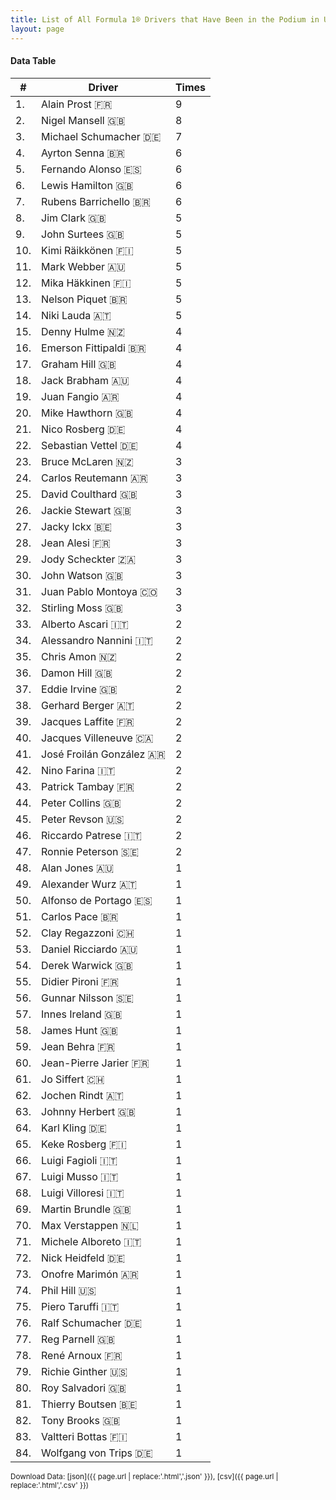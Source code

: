 ```yaml
---
title: List of All Formula 1® Drivers that Have Been in the Podium in UK
layout: page
---
```


<canvas id="chart" width="400" height="180"></canvas>
<script>
var data = {
    "datasets": [
        {
            "backgroundColor": "#f3a935",
            "borderColor": "#f68639",
            "borderWidth": 1,
            "data": [
                9.0,
                8.0,
                7.0,
                6.0,
                6.0,
                6.0,
                6.0,
                5.0,
                5.0,
                5.0,
                5.0,
                5.0,
                5.0,
                5.0,
                4.0,
                4.0,
                4.0,
                4.0,
                4.0,
                4.0,
                4.0,
                4.0,
                3.0,
                3.0,
                3.0,
                3.0,
                3.0,
                3.0,
                3.0,
                3.0,
                3.0,
                3.0,
                2.0,
                2.0,
                2.0,
                2.0,
                2.0,
                2.0,
                2.0,
                2.0,
                2.0,
                2.0,
                2.0,
                2.0,
                2.0,
                2.0,
                2.0,
                1.0,
                1.0,
                1.0,
                1.0,
                1.0,
                1.0,
                1.0,
                1.0,
                1.0,
                1.0,
                1.0,
                1.0,
                1.0,
                1.0,
                1.0,
                1.0,
                1.0,
                1.0,
                1.0,
                1.0,
                1.0,
                1.0,
                1.0,
                1.0,
                1.0,
                1.0,
                1.0,
                1.0,
                1.0,
                1.0,
                1.0,
                1.0,
                1.0,
                1.0,
                1.0,
                1.0,
                1.0
            ],
            "label": "Times"
        }
    ],
    "labels": [
        "Alain Prost 🇫🇷",
        "Nigel Mansell 🇬🇧",
        "Michael Schumacher 🇩🇪",
        "Ayrton Senna 🇧🇷",
        "Fernando Alonso 🇪🇸",
        "Lewis Hamilton 🇬🇧",
        "Rubens Barrichello 🇧🇷",
        "Jim Clark 🇬🇧",
        "John Surtees 🇬🇧",
        "Kimi Räikkönen 🇫🇮",
        "Mark Webber 🇦🇺",
        "Mika Häkkinen 🇫🇮",
        "Nelson Piquet 🇧🇷",
        "Niki Lauda 🇦🇹",
        "Denny Hulme 🇳🇿",
        "Emerson Fittipaldi 🇧🇷",
        "Graham Hill 🇬🇧",
        "Jack Brabham 🇦🇺",
        "Juan Fangio 🇦🇷",
        "Mike Hawthorn 🇬🇧",
        "Nico Rosberg 🇩🇪",
        "Sebastian Vettel 🇩🇪",
        "Bruce McLaren 🇳🇿",
        "Carlos Reutemann 🇦🇷",
        "David Coulthard 🇬🇧",
        "Jackie Stewart 🇬🇧",
        "Jacky Ickx 🇧🇪",
        "Jean Alesi 🇫🇷",
        "Jody Scheckter 🇿🇦",
        "John Watson 🇬🇧",
        "Juan Pablo Montoya 🇨🇴",
        "Stirling Moss 🇬🇧",
        "Alberto Ascari 🇮🇹",
        "Alessandro Nannini 🇮🇹",
        "Chris Amon 🇳🇿",
        "Damon Hill 🇬🇧",
        "Eddie Irvine 🇬🇧",
        "Gerhard Berger 🇦🇹",
        "Jacques Laffite 🇫🇷",
        "Jacques Villeneuve 🇨🇦",
        "José Froilán González 🇦🇷",
        "Nino Farina 🇮🇹",
        "Patrick Tambay 🇫🇷",
        "Peter Collins 🇬🇧",
        "Peter Revson 🇺🇸",
        "Riccardo Patrese 🇮🇹",
        "Ronnie Peterson 🇸🇪",
        "Alan Jones 🇦🇺",
        "Alexander Wurz 🇦🇹",
        "Alfonso de Portago 🇪🇸",
        "Carlos Pace 🇧🇷",
        "Clay Regazzoni 🇨🇭",
        "Daniel Ricciardo 🇦🇺",
        "Derek Warwick 🇬🇧",
        "Didier Pironi 🇫🇷",
        "Gunnar Nilsson 🇸🇪",
        "Innes Ireland 🇬🇧",
        "James Hunt 🇬🇧",
        "Jean Behra 🇫🇷",
        "Jean-Pierre Jarier 🇫🇷",
        "Jo Siffert 🇨🇭",
        "Jochen Rindt 🇦🇹",
        "Johnny Herbert 🇬🇧",
        "Karl Kling 🇩🇪",
        "Keke Rosberg 🇫🇮",
        "Luigi Fagioli 🇮🇹",
        "Luigi Musso 🇮🇹",
        "Luigi Villoresi 🇮🇹",
        "Martin Brundle 🇬🇧",
        "Max Verstappen 🇳🇱",
        "Michele Alboreto 🇮🇹",
        "Nick Heidfeld 🇩🇪",
        "Onofre Marimón 🇦🇷",
        "Phil Hill 🇺🇸",
        "Piero Taruffi 🇮🇹",
        "Ralf Schumacher 🇩🇪",
        "Reg Parnell 🇬🇧",
        "René Arnoux 🇫🇷",
        "Richie Ginther 🇺🇸",
        "Roy Salvadori 🇬🇧",
        "Thierry Boutsen 🇧🇪",
        "Tony Brooks 🇬🇧",
        "Valtteri Bottas 🇫🇮",
        "Wolfgang von Trips 🇩🇪"
    ]
};
var options = {
  legend: {
    display: false
  },
  scales: {
    xAxes: [{
      ticks: {
        beginAtZero: true,
        maxRotation: 180,
        display: window.innerWidth > 800
      }
    }],
    yAxes: [{
      ticks: {
        beginAtZero: true
      }
    }]
  },
  onResize: function(chart, size) {
    chart.options.scales.xAxes[0].ticks.display = size.width > 800;
  }
};
new Chart("chart", {
    data: data,
    type: 'bar',
    options: options
});
</script>



#### Data Table

| # | Driver | Times |
|--|--|--|
| 1. | Alain Prost 🇫🇷 | 9 |
| 2. | Nigel Mansell 🇬🇧 | 8 |
| 3. | Michael Schumacher 🇩🇪 | 7 |
| 4. | Ayrton Senna 🇧🇷 | 6 |
| 5. | Fernando Alonso 🇪🇸 | 6 |
| 6. | Lewis Hamilton 🇬🇧 | 6 |
| 7. | Rubens Barrichello 🇧🇷 | 6 |
| 8. | Jim Clark 🇬🇧 | 5 |
| 9. | John Surtees 🇬🇧 | 5 |
| 10. | Kimi Räikkönen 🇫🇮 | 5 |
| 11. | Mark Webber 🇦🇺 | 5 |
| 12. | Mika Häkkinen 🇫🇮 | 5 |
| 13. | Nelson Piquet 🇧🇷 | 5 |
| 14. | Niki Lauda 🇦🇹 | 5 |
| 15. | Denny Hulme 🇳🇿 | 4 |
| 16. | Emerson Fittipaldi 🇧🇷 | 4 |
| 17. | Graham Hill 🇬🇧 | 4 |
| 18. | Jack Brabham 🇦🇺 | 4 |
| 19. | Juan Fangio 🇦🇷 | 4 |
| 20. | Mike Hawthorn 🇬🇧 | 4 |
| 21. | Nico Rosberg 🇩🇪 | 4 |
| 22. | Sebastian Vettel 🇩🇪 | 4 |
| 23. | Bruce McLaren 🇳🇿 | 3 |
| 24. | Carlos Reutemann 🇦🇷 | 3 |
| 25. | David Coulthard 🇬🇧 | 3 |
| 26. | Jackie Stewart 🇬🇧 | 3 |
| 27. | Jacky Ickx 🇧🇪 | 3 |
| 28. | Jean Alesi 🇫🇷 | 3 |
| 29. | Jody Scheckter 🇿🇦 | 3 |
| 30. | John Watson 🇬🇧 | 3 |
| 31. | Juan Pablo Montoya 🇨🇴 | 3 |
| 32. | Stirling Moss 🇬🇧 | 3 |
| 33. | Alberto Ascari 🇮🇹 | 2 |
| 34. | Alessandro Nannini 🇮🇹 | 2 |
| 35. | Chris Amon 🇳🇿 | 2 |
| 36. | Damon Hill 🇬🇧 | 2 |
| 37. | Eddie Irvine 🇬🇧 | 2 |
| 38. | Gerhard Berger 🇦🇹 | 2 |
| 39. | Jacques Laffite 🇫🇷 | 2 |
| 40. | Jacques Villeneuve 🇨🇦 | 2 |
| 41. | José Froilán González 🇦🇷 | 2 |
| 42. | Nino Farina 🇮🇹 | 2 |
| 43. | Patrick Tambay 🇫🇷 | 2 |
| 44. | Peter Collins 🇬🇧 | 2 |
| 45. | Peter Revson 🇺🇸 | 2 |
| 46. | Riccardo Patrese 🇮🇹 | 2 |
| 47. | Ronnie Peterson 🇸🇪 | 2 |
| 48. | Alan Jones 🇦🇺 | 1 |
| 49. | Alexander Wurz 🇦🇹 | 1 |
| 50. | Alfonso de Portago 🇪🇸 | 1 |
| 51. | Carlos Pace 🇧🇷 | 1 |
| 52. | Clay Regazzoni 🇨🇭 | 1 |
| 53. | Daniel Ricciardo 🇦🇺 | 1 |
| 54. | Derek Warwick 🇬🇧 | 1 |
| 55. | Didier Pironi 🇫🇷 | 1 |
| 56. | Gunnar Nilsson 🇸🇪 | 1 |
| 57. | Innes Ireland 🇬🇧 | 1 |
| 58. | James Hunt 🇬🇧 | 1 |
| 59. | Jean Behra 🇫🇷 | 1 |
| 60. | Jean-Pierre Jarier 🇫🇷 | 1 |
| 61. | Jo Siffert 🇨🇭 | 1 |
| 62. | Jochen Rindt 🇦🇹 | 1 |
| 63. | Johnny Herbert 🇬🇧 | 1 |
| 64. | Karl Kling 🇩🇪 | 1 |
| 65. | Keke Rosberg 🇫🇮 | 1 |
| 66. | Luigi Fagioli 🇮🇹 | 1 |
| 67. | Luigi Musso 🇮🇹 | 1 |
| 68. | Luigi Villoresi 🇮🇹 | 1 |
| 69. | Martin Brundle 🇬🇧 | 1 |
| 70. | Max Verstappen 🇳🇱 | 1 |
| 71. | Michele Alboreto 🇮🇹 | 1 |
| 72. | Nick Heidfeld 🇩🇪 | 1 |
| 73. | Onofre Marimón 🇦🇷 | 1 |
| 74. | Phil Hill 🇺🇸 | 1 |
| 75. | Piero Taruffi 🇮🇹 | 1 |
| 76. | Ralf Schumacher 🇩🇪 | 1 |
| 77. | Reg Parnell 🇬🇧 | 1 |
| 78. | René Arnoux 🇫🇷 | 1 |
| 79. | Richie Ginther 🇺🇸 | 1 |
| 80. | Roy Salvadori 🇬🇧 | 1 |
| 81. | Thierry Boutsen 🇧🇪 | 1 |
| 82. | Tony Brooks 🇬🇧 | 1 |
| 83. | Valtteri Bottas 🇫🇮 | 1 |
| 84. | Wolfgang von Trips 🇩🇪 | 1 |

<small>Download Data: [json]({{ page.url | replace:'.html','.json' }}), [csv]({{ page.url | replace:'.html','.csv' }})</small>
